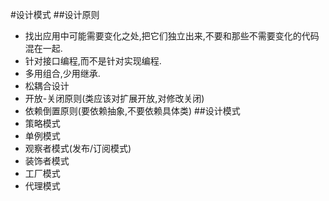 #设计模式
##设计原则
- 找出应用中可能需要变化之处,把它们独立出来,不要和那些不需要变化的代码混在一起.
- 针对接口编程,而不是针对实现编程.
- 多用组合,少用继承.
- 松耦合设计
- 开放-关闭原则(类应该对扩展开放,对修改关闭)
- 依赖倒置原则(要依赖抽象,不要依赖具体类)
##设计模式
- 策略模式
- 单例模式
- 观察者模式(发布/订阅模式)
- 装饰者模式
- 工厂模式
- 代理模式
